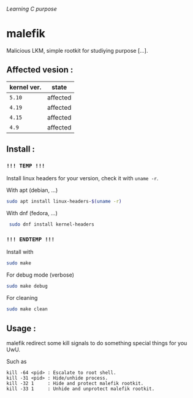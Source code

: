 *Learning C purpose* 
# <b>malefik</b> 
Malicious LKM, simple rootkit for studiying purpose [...].

## Affected vesion :
|kernel ver.|state|
|-|-|
|`5.10`|affected|
|`4.19`|affected|
|`4.15`|affected|
|`4.9`|affected|

## Install :
### `!!! TEMP !!!`
Install linux headers for your version, check it with `uname -r`.

With apt (debian, ...)
```sh
sudo apt install linux-headers-$(uname -r)
```
With dnf (fedora, ...)
```sh
 sudo dnf install kernel-headers
```

### `!!! ENDTEMP !!!`
Install with
```sh
sudo make
```
For debug mode (verbose)
```sh
sudo make debug
```
For cleaning
```sh
sudo make clean
```

## Usage :
malefik redirect some kill signals to do something special things for you UwU.

Such as
```
kill -64 <pid> : Escalate to root shell.
kill -31 <pid> : Hide/unhide process.
kill -32 1     : Hide and protect malefik rootkit.
kill -33 1     : Unhide and unprotect malefik rootkit.
```
